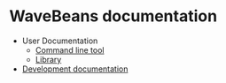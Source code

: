 # WaveBeans documentation

* User Documentation
    * [Command line tool](user/cli/readme.md)
    * [Library](user/lib/readme.md)
* [Development documentation](dev/readme.md)